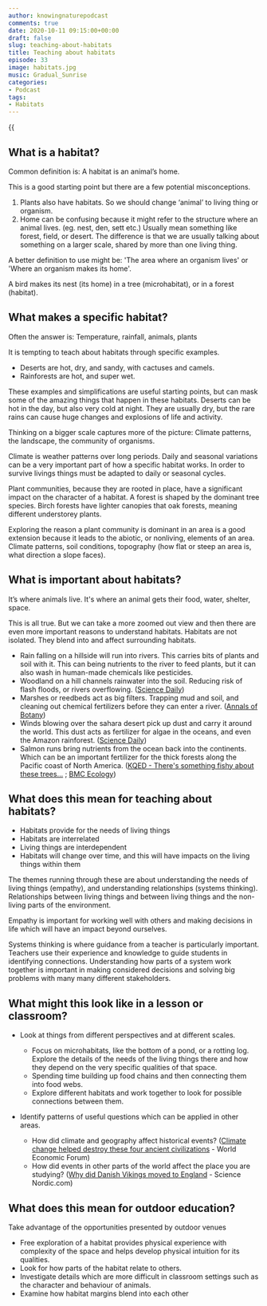 ```yaml
---
author: knowingnaturepodcast
comments: true
date: 2020-10-11 09:15:00+00:00
draft: false
slug: teaching-about-habitats
title: Teaching about habitats
episode: 33
image: habitats.jpg
music: Gradual_Sunrise
categories:
- Podcast
tags:
- Habitats
---
```


{{<audio src="https://mcdn.podbean.com/mf/web/zrmg7e/Ep_33_-_Teaching_about_habitats8a4l4.mp3" >}}

## What is a habitat?

Common definition is: A habitat is an animal’s home.

This is a good starting point but there are a few potential misconceptions.

  1. Plants also have habitats. So we should change ‘animal’ to living thing or organism.
  2. Home can be confusing because it might refer to the structure where an animal lives. (eg. nest, den, sett etc.) Usually mean something like forest, field, or desert. The difference is that we are usually talking about something on a larger scale, shared by more than one living thing.

A better definition to use might be: 'The area where an organism lives' or
'Where an organism makes its home'.

A bird makes its nest (its home) in a tree (microhabitat), or in a forest
(habitat).

## What makes a specific habitat?

Often the answer is: Temperature, rainfall, animals, plants

It is tempting to teach about habitats through specific examples.

  * Deserts are hot, dry, and sandy, with cactuses and camels. 
  * Rainforests are hot, and super wet. 

These examples and simplifications are useful starting points, but can mask
some of the amazing things that happen in these habitats. Deserts can be hot
in the day, but also very cold at night. They are usually dry, but the rare
rains can cause huge changes and explosions of life and activity.

Thinking on a bigger scale captures more of the picture: Climate patterns, the
landscape, the community of organisms.

Climate is weather patterns over long periods. Daily and seasonal variations
can be a very important part of how a specific habitat works. In order to
survive livings things must be adapted to daily or seasonal cycles.

Plant communities, because they are rooted in place, have a significant impact
on the character of a habitat. A forest is shaped by the dominant tree
species. Birch forests have lighter canopies that oak forests, meaning
different understorey plants.

Exploring the reason a plant community is dominant in an area is a good
extension because it leads to the abiotic, or nonliving, elements of an area.
Climate patterns, soil conditions, topography (how flat or steep an area is,
what direction a slope faces).

## What is important about habitats?

It’s where animals live. It's where an animal gets their food, water, shelter,
space.

This is all true. But we can take a more zoomed out view and then there are
even more important reasons to understand habitats. Habitats are not isolated.
They blend into and affect surrounding habitats.

  * Rain falling on a hillside will run into rivers. This carries bits of plants and soil with it. This can being nutrients to the river to feed plants, but it can also wash in human-made chemicals like pesticides. 
  * Woodland on a hill channels rainwater into the soil. Reducing risk of flash floods, or rivers overflowing. ([Science Daily](https://www.sciencedaily.com/releases/2020/09/200929123427.htm#:~:text=New%20research%20suggests%20the%20planting,the%20world%20in%20recent%20years.))
  * Marshes or reedbeds act as big filters. Trapping mud and soil, and cleaning out chemical fertilizers before they can enter a river. ([Annals of Botany](https://academic.oup.com/aobpla/article/doi/10.1093/aobpla/plt008/160281))
  * Winds blowing over the sahara desert pick up dust and carry it around the world. This dust acts as fertilizer for algae in the oceans, and even the Amazon rainforest. ([Science Daily](https://www.sciencedaily.com/releases/2015/02/150224102847.htm))
  * Salmon runs bring nutrients from the ocean back into the continents. Which can be an important fertilizer for the thick forests along the Pacific coast of North America. ([KQED - There's something fishy about these trees...](https://www.kqed.org/science/1915421/theres-something-fishy-about-these-trees-deep-look) ; [BMC Ecology](https://bmcecol.biomedcentral.com/articles/10.1186/1472-6785-2-4))

## What does this mean for teaching about habitats?

  * Habitats provide for the needs of living things
  * Habitats are interrelated
  * Living things are interdependent
  * Habitats will change over time, and this will have impacts on the living things within them

The themes running through these are about understanding the needs of living
things (empathy), and understanding relationships (systems thinking).
Relationships between living things and between living things and the non-
living parts of the environment.

Empathy is important for working well with others and making decisions in life
which will have an impact beyond ourselves.

Systems thinking is where guidance from a teacher is particularly important.
Teachers use their experience and knowledge to guide students in identifying
connections. Understanding how parts of a system work together is important in
making considered decisions and solving big problems with many many different
stakeholders.

## What might this look like in a lesson or classroom?

  * Look at things from different perspectives and at different scales. 
    * Focus on microhabitats, like the bottom of a pond, or a rotting log. Explore the details of the needs of the living things there and how they depend on the very specific qualities of that space.
    * Spending time building up food chains and then connecting them into food webs.
    * Explore different habitats and work together to look for possible connections between them.

  * Identify patterns of useful questions which can be applied in other areas.
    * How did climate and geography affect historical events? ([Climate change helped destroy these four ancient civilizations](https://www.weforum.org/agenda/2019/03/our-turn-next-a-brief-history-of-civilizations-that-fell-because-of-climate-change/) \- World Economic Forum)
    * How did events in other parts of the world affect the place you are studying? ([Why did Danish Vikings moved to England](https://sciencenordic.com/denmark-society--culture-videnskabdk/why-danish-vikings-moved-to-england/1442885) \- Science Nordic.com)

## What does this mean for outdoor education?

Take advantage of the opportunities presented by outdoor venues

  * Free exploration of a habitat provides physical experience with complexity of the space and helps develop physical intuition for its qualities.
  * Look for how parts of the habitat relate to others.
  * Investigate details which are more difficult in classroom settings such as the character and behaviour of animals.
  * Examine how habitat margins blend into each other

